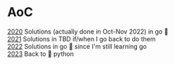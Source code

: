 # AoC

[2020](https://github.com/dbz10/AoC/tree/main/2020) Solutions (actually done in Oct-Nov 2022) in go :hedgehog:  
[2021](https://github.com/dbz10/AoC/tree/main/2021) Solutions in TBD if/when I go back to do them   
[2022](https://github.com/dbz10/AoC/tree/main/2022) Solutions in go :hedgehog: since I'm still learning go  
[2023](https://github.com/dbz10/AoC/tree/main/2023) Back to 🐍 python

